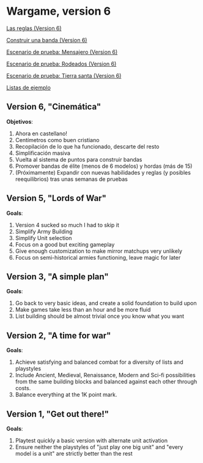 # Wargame, version 6

[Las reglas (Version 6)](rules.markdown)

[Construir una banda (Version 6)](unit-builder.markdown)

[Escenario de prueba: Mensajero (Version 6)](scenarios/mensajero.markdown)

[Escenario de prueba: Rodeados (Version 6)](scenarios/rodeados.markdown)

[Escenario de prueba: Tierra santa (Version 6)](scenarios/tierrasanta.markdown)

[Listas de ejemplo](ListsV6/index.md)

## Version 6, "Cinemática"

**Objetivos**:

1. Ahora en castellano!
2. Centímetros como buen cristiano
3. Recopilación de lo que ha funcionado, descarte del resto
4. Simplificación masiva
5. Vuelta al sistema de puntos para construir bandas
6. Promover bandas de élite (menos de 6 modelos) y hordas (más de 15)
7. (Próximamente) Expandir con nuevas habilidades y reglas (y posibles reequilibrios) tras unas semanas de pruebas

## Version 5, "Lords of War"

**Goals**:

1. Version 4 sucked so much I had to skip it
2. Simplify Army Building
3. Simplify Unit selection
4. Focus on a good but exciting gameplay
5. Give enough customization to make mirror matchups very unlikely
6. Focus on semi-historical armies functioning, leave magic for later

## Version 3, "A simple plan"

**Goals**:

1. Go back to very basic ideas, and create a solid foundation to build upon
2. Make games take less than an hour and be more fluid
3. List building should be almost trivial once you know what you want

## Version 2, "A time for war"

**Goals**:

1. Achieve satisfying and balanced combat for a diversity of lists and playstyles
2. Include Ancient, Medieval, Renaissance, Modern and Sci-fi possibilities from the same building blocks and balanced against each other through costs.
3. Balance everything at the 1K point mark.

## Version 1, "Get out there!"

**Goals**:

1. Playtest quickly a basic version with alternate unit activation
2. Ensure neither the playstyles of "just play one big unit" and "every model is a unit" are strictly better than the rest

